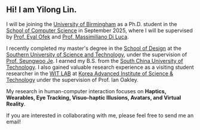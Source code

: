 ## Hi! I am Yilong Lin.

I will be joining the [University of Birmingham](https://www.birmingham.ac.uk/) as a Ph.D. student in the [School of Computer Science](https://www.birmingham.ac.uk/schools/computer-science) in September 2025, where I will be supervised by [Prof. Eyal Ofek](https://eyalofek.org/) and [Prof. Massimiliano Di Luca](https://massimilianodiluca.info/). 

I recently completed my master's degree in the [School of Design](https://designschool.sustech.edu.cn/en) at the [Southern University of Science and Technology](https://www.sustech.edu.cn/en/), under the supervision of [Prof. Seungwoo Je](https://immersivedesignresearch.com/seungwoo). I earned my B.S. from the [South China University of Technology](https://www.scut.edu.cn/en/). I also gained valuable research experience as a visiting student researcher in the [WIT LAB](https://sites.google.com/view/kaist-witlab/) at [Korea Advanced Institute of Science & Technology](https://www.kaist.ac.kr/en/) under the supervision of Prof. Ian Oakley.

My research in human-computer interaction focuses on **Haptics, Wearables, Eye Tracking, Visuo-haptic Illusions, Avatars, and Virtual Reality**.

If you are interested in collaborating with me, please feel free to send me an email!
